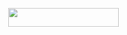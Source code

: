 
<p align="center"><a href="https://heroku.com/deploy?template=https://github.com/mytoons/File"> <img src="https://img.shields.io/badge/Deploy%20To%20Heroku-black?style=for-the-badge&logo=heroku" width="220" height="38.45"/></a></p>
</h3>
<p align="center">

